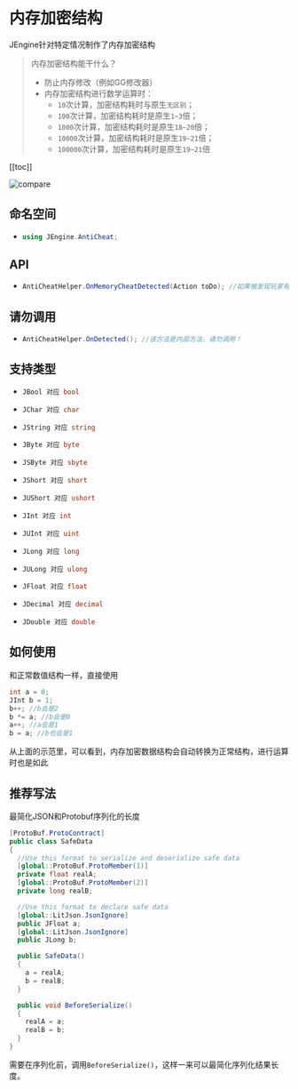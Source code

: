 # 内存加密结构

JEngine针对特定情况制作了内存加密结构

> 内存加密结构能干什么？
>
> - 防止内存修改（例如GG修改器）
> - 内存加密结构进行数学运算时：
>   - ```10```次计算，加密结构耗时与原生```无区别```；
>   - ```100```次计算，加密结构耗时是原生```1~3```倍；
>   - ```1000```次计算，加密结构耗时是原生```18~20```倍；
>   - ```10000```次计算，加密结构耗时是原生```19~21```倍；
>   - ```100000```次计算，加密结构耗时是原生```19~21```倍



[[toc]]



![compare](https://s1.ax1x.com/2020/10/01/0M6fMV.png)

## 命名空间

- ```csharp
  using JEngine.AntiCheat;
  ```

## API

- ```csharp
  AntiCheatHelper.OnMemoryCheatDetected(Action toDo); //如果被发现玩家有修改内存，执行toDo
  ```

## 请勿调用

- ```csharp
  AntiCheatHelper.OnDetected(); //该方法是内部方法，请勿调用！
  ```

## 支持类型

- ```csharp
  JBool 对应 bool
  ```

- ```csharp
  JChar 对应 char
  ```

- ```csharp
  JString 对应 string
  ```

- ```csharp
  JByte 对应 byte
  ```

- ```csharp
  JSByte 对应 sbyte
  ```

- ```csharp
  JShort 对应 short
  ```

- ```csharp
  JUShort 对应 ushort
  ```

- ```csharp
  JInt 对应 int
  ```

- ```csharp
  JUInt 对应 uint
  ```

- ```csharp
  JLong 对应 long
  ```

- ```csharp
  JULong 对应 ulong
  ```

- ```csharp
  JFloat 对应 float
  ```

- ```csharp
  JDecimal 对应 decimal
  ```

- ```csharp
  JDouble 对应 double
  ```

## 如何使用

和正常数值结构一样，直接使用

```csharp
int a = 0;
JInt b = 1;
b++; //b会是2
b *= a; //b会是0
a++; //a会是1
b = a; //b也会是1
```

从上面的示范里，可以看到，内存加密数据结构会自动转换为正常结构，进行运算时也是如此


## 推荐写法

最简化JSON和Protobuf序列化的长度

```csharp
[ProtoBuf.ProtoContract]
public class SafeData
{
  //Use this format to serialize and deserialize safe data
  [global::ProtoBuf.ProtoMember(1)]
  private float realA;
  [global::ProtoBuf.ProtoMember(2)]
  private long realB;

  //Use this format to declare safe data
  [global::LitJson.JsonIgnore]
  public JFloat a;
  [global::LitJson.JsonIgnore]
  public JLong b;

  public SafeData()
  {
    a = realA;
    b = realB;
  }

  public void BeforeSerialize()
  {
    realA = a;
    realB = b;
  }
}
```

需要在序列化前，调用```BeforeSerialize()```，这样一来可以最简化序列化结果长度。

